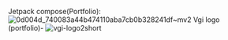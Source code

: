 Jetpack compose(Portfolio): ![0d004d_740083a44b474110aba7cb0b328241df~mv2](https://github.com/gh-shujauddin/public-images/assets/73093103/0e3906b3-e376-466f-ab61-c8975555e066)
Vgi logo (portfolio)- ![vgi-logo2short](https://github.com/gh-shujauddin/public-images/assets/73093103/c80e0241-ef55-4bd5-94b0-f5e43e2f931a")
